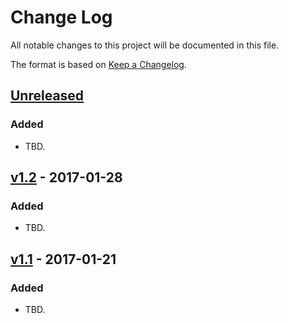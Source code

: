 # Change Log
All notable changes to this project will be documented in this file.

The format is based on [Keep a Changelog](http://keepachangelog.com/).

## [Unreleased]
### Added
- TBD.

## [v1.2] - 2017-01-28
### Added
- TBD.

## [v1.1] - 2017-01-21
### Added
- TBD.

[Unreleased]: https://github.com/infsci2560sp17/full-stack-web/compare/v1.2...HEAD
[v1.2]: https://github.com/infsci2560sp17/full-stack-web/compare/v1.1...v1.2
[v1.1]: https://github.com/infsci2560sp17/full-stack-web/compare/v0.0...v1.1
